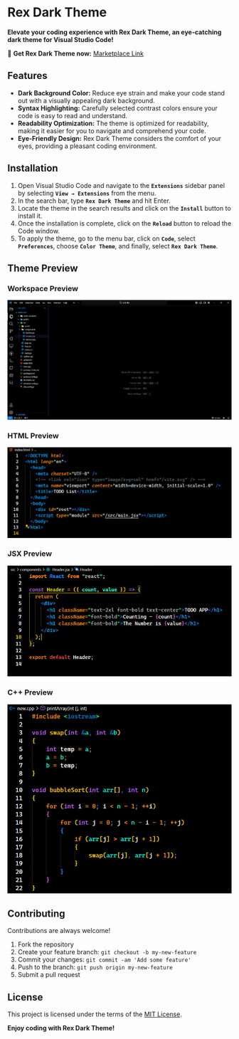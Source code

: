 # Rex Dark Theme

**Elevate your coding experience with Rex Dark Theme, an eye-catching dark theme for Visual Studio Code!**

🌙 **Get Rex Dark Theme now:** [Marketplace Link](https://marketplace.visualstudio.com/items?itemName=FighterOP.rex-dark-theme)

## Features

- **Dark Background Color:** Reduce eye strain and make your code stand out with a visually appealing dark background.
- **Syntax Highlighting:** Carefully selected contrast colors ensure your code is easy to read and understand.
- **Readability Optimization:** The theme is optimized for readability, making it easier for you to navigate and comprehend your code.
- **Eye-Friendly Design:** Rex Dark Theme considers the comfort of your eyes, providing a pleasant coding environment.

## Installation

1. Open Visual Studio Code and navigate to the **`Extensions`** sidebar panel by selecting **`View → Extensions`** from the menu.
2. In the search bar, type **`Rex Dark Theme`** and hit Enter.
3. Locate the theme in the search results and click on the **`Install`** button to install it.
4. Once the installation is complete, click on the **`Reload`** button to reload the Code window.
5. To apply the theme, go to the menu bar, click on **`Code`**, select **`Preferences`**, choose **`Color Theme`**, and finally, select **`Rex Dark Theme`**.

## Theme Preview

### Workspace Preview

![Workspace Preview](images/preview1.png)

### HTML Preview

![HTML Preview](images/preview2.png)

### JSX Preview

![JSX Preview](images/preview3.png)

### C++ Preview

![C++ Preview](images/preview4.png)

## Contributing

Contributions are always welcome!

1. Fork the repository
2. Create your feature branch: `git checkout -b my-new-feature`
3. Commit your changes: `git commit -am 'Add some feature'`
4. Push to the branch: `git push origin my-new-feature`
5. Submit a pull request

## License

This project is licensed under the terms of the [MIT License](https://opensource.org/licenses/MIT).

**Enjoy coding with Rex Dark Theme!**
